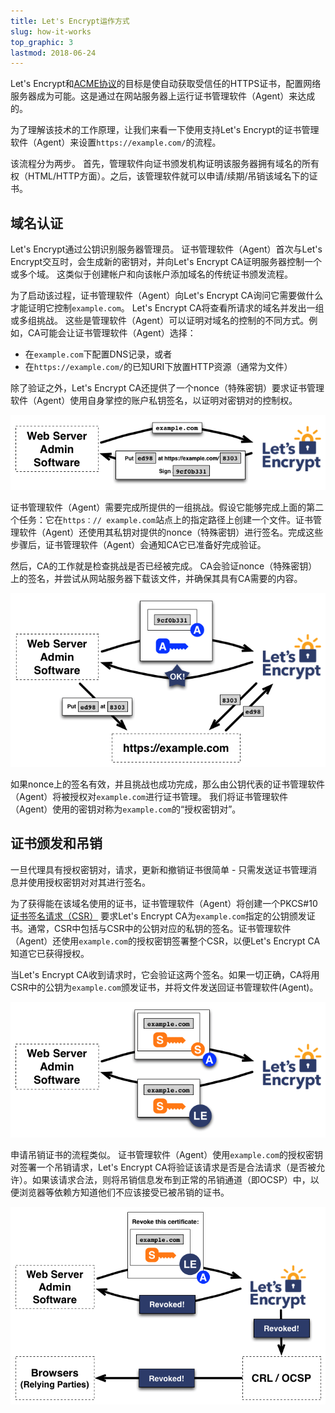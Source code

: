 ```yaml
---
title: Let's Encrypt运作方式
slug: how-it-works
top_graphic: 3
lastmod: 2018-06-24
---
```


Let's Encrypt和[ACME协议](https://ietf-wg-acme.github.io/acme/)的目标是使自动获取受信任的HTTPS证书，配置网络服务器成为可能。这是通过在网站服务器上运行证书管理软件（Agent）来达成的。

为了理解该技术的工作原理，让我们来看一下使用支持Let's Encrypt的证书管理软件（Agent）来设置`https://example.com/`的流程。

该流程分为两步。 首先，管理软件向证书颁发机构证明该服务器拥有域名的所有权（HTML/HTTP方面）。之后，该管理软件就可以申请/续期/吊销该域名下的证书。

## 域名认证

Let's Encrypt通过公钥识别服务器管理员。 证书管理软件（Agent）首次与Let's Encrypt交互时，会生成新的密钥对，并向Let's Encrypt CA证明服务器控制一个或多个域。 这类似于创建帐户和向该帐户添加域名的传统证书颁发流程。

为了启动该过程，证书管理软件（Agent）向Let's Encrypt CA询问它需要做什么才能证明它控制`example.com`。 Let's Encrypt CA将查看所请求的域名并发出一组或多组挑战。 这些是管理软件（Agent）可以证明对域名的控制的不同方式。例如，CA可能会让证书管理软件（Agent）选择： 
* 在`example.com`下配置DNS记录，或者
* 在`https://example.com/`的已知URI下放置HTTP资源（通常为文件）

除了验证之外，Let's Encrypt CA还提供了一个nonce（特殊密钥）要求证书管理软件（Agent）使用自身掌控的账户私钥签名，以证明对密钥对的控制权。

<div class="howitworks-figure">
<img alt="请求挑战以验证example.com所有权"
     src="/images/howitworks_challenge.png"/>
</div>

证书管理软件（Agent）需要完成所提供的一组挑战。假设它能够完成上面的第二个任务：它在`https：// example.com`站点上的指定路径上创建一个文件。证书管理软件（Agent）还使用其私钥对提供的nonce（特殊密钥）进行签名。完成这些步骤后，证书管理软件（Agent）会通知CA它已准备好完成验证。

然后，CA的工作就是检查挑战是否已经被完成。 CA会验证nonce（特殊密钥）上的签名，并尝试从网站服务器下载该文件，并确保其具有CA需要的内容。

<div class="howitworks-figure">
<img alt="请求代表example.com完成授权"
     src="/images/howitworks_authorization.png"/>
</div>

如果nonce上的签名有效，并且挑战也成功完成，那么由公钥代表的证书管理软件（Agent）将被授权对`example.com`进行证书管理。 我们将证书管理软件（Agent）使用的密钥对称为`example.com`的“授权密钥对”。


## 证书颁发和吊销

一旦代理具有授权密钥对，请求，更新和撤销证书很简单 - 只需发送证书管理消息并使用授权密钥对对其进行签名。

为了获得能在该域名使用的证书，证书管理软件（Agent）将创建一个PKCS#10[证书签名请求（CSR）](https://tools.ietf.org/html/rfc2986) 要求Let's Encrypt CA为`example.com`指定的公钥颁发证书。通常，CSR中包括与CSR中的公钥对应的私钥的签名。证书管理软件（Agent）还使用`example.com`的授权密钥签署整个CSR，以便Let's Encrypt CA知道它已获得授权。

当Let's Encrypt CA收到请求时，它会验证这两个签名。如果一切正确，CA将用CSR中的公钥为`example.com`颁发证书，并将文件发送回证书管理软件(Agent)。

<div class="howitworks-figure">
<img alt="为example.com申请证书"
     src="/images/howitworks_certificate.png"/>
</div>

申请吊销证书的流程类似。 证书管理软件（Agent）使用`example.com`的授权密钥对签署一个吊销请求，Let's Encrypt CA将验证该请求是否是合法请求（是否被允许）。如果该请求合法，则将吊销信息发布到正常的吊销通道（即OCSP）中，以便浏览器等依赖方知道他们不应该接受已被吊销的证书。

<div class="howitworks-figure">
<img alt="申请吊销example.com的证书流程"
     src="/images/howitworks_revocation.png"/>
</div>

